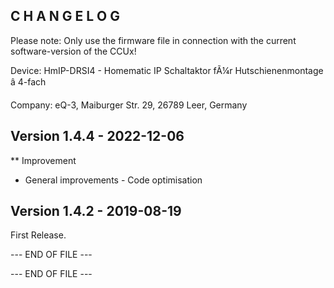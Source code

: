 C H A N G E L O G
-----------------

Please note: Only use the firmware file in connection with the current software-version of the CCUx!

Device:      HmIP-DRSI4 - Homematic IP Schaltaktor fÃ¼r Hutschienenmontage â 4-fach

Company:     eQ-3, Maiburger Str. 29, 26789 Leer, Germany

Version 1.4.4 - 2022-12-06
--------------------------------------------------------------
** Improvement
   * General improvements - Code optimisation

Version 1.4.2 - 2019-08-19
--------------------------------------------------------------

First Release.

--- END OF FILE ---



--- END OF FILE ---
